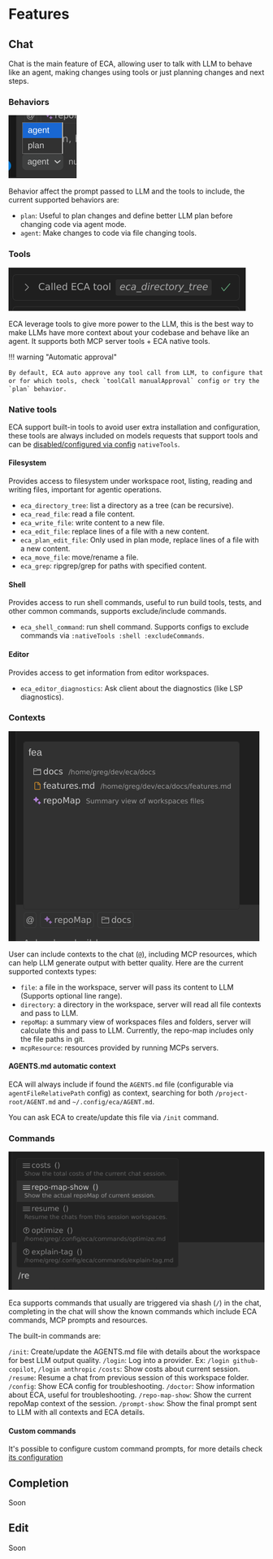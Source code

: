 # Features

## Chat

Chat is the main feature of ECA, allowing user to talk with LLM to behave like an agent, making changes using tools or just planning changes and next steps.

### Behaviors

![](./images/features/chat-behaviors.png)

Behavior affect the prompt passed to LLM and the tools to include, the current supported behaviors are:

- `plan`: Useful to plan changes and define better LLM plan before changing code via agent mode.
- `agent`: Make changes to code via file changing tools.

### Tools

![](./images/features/tools.png)

ECA leverage tools to give more power to the LLM, this is the best way to make LLMs have more context about your codebase and behave like an agent.
It supports both MCP server tools + ECA native tools.

!!! warning "Automatic approval"

    By default, ECA auto approve any tool call from LLM, to configure that or for which tools, check `toolCall manualApproval` config or try the `plan` behavior.

### Native tools

ECA support built-in tools to avoid user extra installation and configuration, these tools are always included on models requests that support tools and can be [disabled/configured via config](./configuration.md) `nativeTools`.

#### Filesystem

Provides access to filesystem under workspace root, listing, reading and writing files, important for agentic operations.

- `eca_directory_tree`: list a directory as a tree (can be recursive).
- `eca_read_file`: read a file content.
- `eca_write_file`: write content to a new file.
- `eca_edit_file`: replace lines of a file with a new content.
- `eca_plan_edit_file`: Only used in plan mode, replace lines of a file with a new content.
- `eca_move_file`: move/rename a file.
- `eca_grep`: ripgrep/grep for paths with specified content.

#### Shell

Provides access to run shell commands, useful to run build tools, tests, and other common commands, supports exclude/include commands. 

- `eca_shell_command`: run shell command. Supports configs to exclude commands via `:nativeTools :shell :excludeCommands`.

#### Editor

Provides access to get information from editor workspaces.

- `eca_editor_diagnostics`: Ask client about the diagnostics (like LSP diagnostics).

### Contexts

![](./images/features/contexts.png)

User can include contexts to the chat (`@`), including MCP resources, which can help LLM generate output with better quality.
Here are the current supported contexts types:

- `file`: a file in the workspace, server will pass its content to LLM (Supports optional line range).
- `directory`: a directory in the workspace, server will read all file contexts and pass to LLM.
- `repoMap`: a summary view of workspaces files and folders, server will calculate this and pass to LLM. Currently, the repo-map includes only the file paths in git.
- `mcpResource`: resources provided by running MCPs servers.

#### AGENTS.md automatic context

ECA will always include if found the `AGENTS.md` file (configurable via `agentFileRelativePath` config) as context, searching for both `/project-root/AGENT.md` and `~/.config/eca/AGENT.md`.

You can ask ECA to create/update this file via `/init` command.

### Commands

![](./images/features/commands.png)

Eca supports commands that usually are triggered via shash (`/`) in the chat, completing in the chat will show the known commands which include ECA commands, MCP prompts and resources.

The built-in commands are:

`/init`: Create/update the AGENTS.md file with details about the workspace for best LLM output quality.
`/login`: Log into a provider. Ex: `/login github-copilot`, `/login anthropic`
`/costs`: Show costs about current session.
`/resume`: Resume a chat from previous session of this workspace folder.
`/config`: Show ECA config for troubleshooting.
`/doctor`: Show information about ECA, useful for troubleshooting.
`/repo-map-show`: Show the current repoMap context of the session.
`/prompt-show`: Show the final prompt sent to LLM with all contexts and ECA details.

#### Custom commands

It's possible to configure custom command prompts, for more details check [its configuration](./configuration.md#custom-commands)

##  Completion

Soon

## Edit 

Soon

